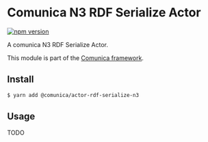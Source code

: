 # Comunica N3 RDF Serialize Actor

[![npm version](https://badge.fury.io/js/%40comunica%2Factor-rdf-serialize-n3.svg)](https://www.npmjs.com/package/@comunica/actor-rdf-serialize-n3)

A comunica N3 RDF Serialize Actor.

This module is part of the [Comunica framework](https://github.com/comunica/comunica).

## Install

```bash
$ yarn add @comunica/actor-rdf-serialize-n3
```

## Usage

TODO
